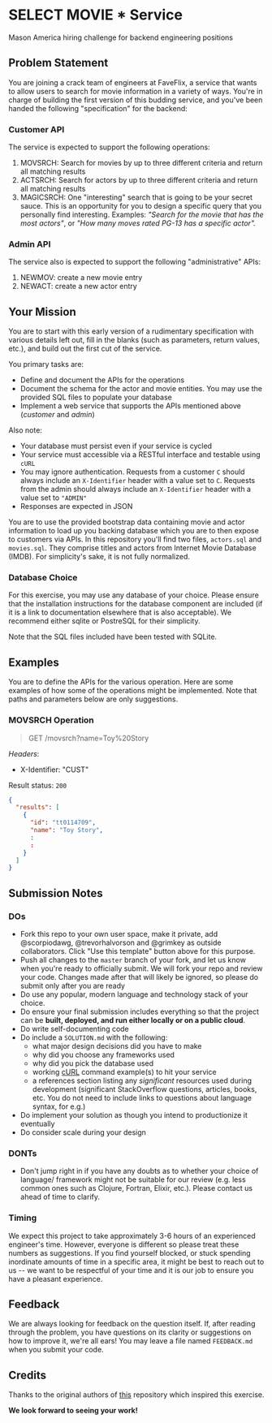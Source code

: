 # SELECT MOVIE * Service
Mason America hiring challenge for backend engineering positions

## Problem Statement

You are joining a crack team of engineers at FaveFlix, a service that wants to allow users to search
for movie information in a variety of ways. You're in charge of building the first version of this
budding service, and you've been handed the following "specification" for the backend: 

### Customer API
The service is expected to support the following operations:

1. MOVSRCH: Search for movies by up to three different criteria and return all matching results
2. ACTSRCH: Search for actors by up to three different criteria and return all matching results
3. MAGICSRCH: One "interesting" search that is going to be your secret sauce. This is an 
   opportunity for you to design a specific query that you personally find interesting. 
   Examples: _"Search for the movie that has the most actors"_, or 
   _"How many moves rated PG-13 has a specific actor"._

### Admin API
The service also is expected to support the following "administrative" APIs:

1. NEWMOV: create a new movie entry
2. NEWACT: create a new actor entry

## Your Mission
You are to start with this early version of a rudimentary specification with various details
left out, fill in the blanks (such as parameters, return values, etc.), and build out the
first cut of the service. 

You primary tasks are:

* Define and document the APIs for the operations
* Document the schema for the actor and movie entities. You may use the provided SQL files to 
  populate your database
* Implement a web service that supports the APIs mentioned above (_customer_ and _admin_)

Also note:

* Your database must persist even if your service is cycled
* Your service must accessible via a RESTful interface and testable using `cURL`
* You may ignore authentication. Requests from a customer `C` should always include an
  `X-Identifier` header with a value set to `C`. Requests from the admin should always include
  an `X-Identifier` header with a value set to `"ADMIN"`
* Responses are expected in JSON

You are to use the provided bootstrap data containing movie and actor information to load up
you backing database which you are to then expose to customers via APIs. In this repository you'll
find two files, `actors.sql` and `movies.sql`. They comprise titles and actors from Internet Movie
Database (IMDB). For simplicity's sake, it is not fully normalized.

### Database Choice

For this exercise, you may use any database of your choice. Please ensure that the installation
instructions for the database component are included (if it is a link to documentation elsewhere
that is also acceptable). We recommend either sqlite or PostreSQL for their simplicity.

Note that the SQL files included have been tested with SQLite.

## Examples

You are to define the APIs for the various operation. Here are some examples of how some of the operations
might be implemented. Note that paths and parameters below are only suggestions.

### MOVSRCH Operation

> GET /movsrch?name=Toy%20Story

_Headers_:
* X-Identifier: "CUST"

Result status: `200`

```json
{
  "results": [
    {
      "id": "tt0114709",
      "name": "Toy Story",
      :
      :
    }
  ]
}
```

## Submission Notes

### DOs
* Fork this repo to your own user space, make it private, add @scorpiodawg, @trevorhalvorson 
  and @grimkey as outside collaborators. Click "Use this template" button above for this purpose.
* Push all changes to the `master` branch of your fork, and let us know when you're ready
  to officially submit. We will fork your repo and review your code. Changes made after that
  will likely be ignored, so please do submit only after you are ready
* Do use any popular, modern language and technology stack of your choice. 
* Do ensure your final submission includes everything so that the project can be 
  **built, deployed, and run either locally or on a public cloud**.
* Do write self-documenting code
* Do include a `SOLUTION.md` with the following:
  * what major design decisions did you have to make
  * why did you choose any frameworks used
  * why did you pick the database used
  * working [cURL](https://curl.haxx.se) command example(s) to hit your service
  * a references section listing any _significant_ resources used during development
    (significant StackOverflow questions, articles, books, etc. You do not need to
    include links to questions about language syntax, for e.g.)
* Do implement your solution as though you intend to productionize it eventually
* Do consider scale during your design

### DONTs
- Don't jump right in if you have any doubts as to whether your choice of language/
  framework might not be suitable for our review (e.g. less common ones such as 
  Clojure, Fortran, Elixir, etc.). Please contact us ahead of time to clarify.


### Timing
We expect this project to take approximately 3-6 hours of an experienced engineer's time.
However, everyone is different so please treat these numbers as suggestions. If you find
yourself blocked, or stuck spending inordinate amounts of time in a specific area, it might
be best to reach out to us -- we want to be respectful of your time and it is our job to 
ensure you have a pleasant experience.

## Feedback

We are always looking for feedback on the question itself. If, after reading through the
problem, you have questions on its clarity or suggestions on how to improve it, we're all
ears! You may leave a file named `FEEDBACK.md` when you submit your code.

## Credits
Thanks to the original authors of [this](https://github.com/slackhq/backend-interview-prep-questions)
repository which inspired this exercise.

**We look forward to seeing your work!**
